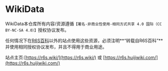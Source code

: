 # WikiData

WikiData本仓库所有内容/资源遵循`【署名-非商业性使用-相同方式共享 4.0 国际（CC BY-NC-SA 4.0）】`授权协议发布。

任何情况下在[R6S百科](https://r6s.huijiwiki.com/ "R6S百科")以外的站点使用这些资源，必须注明**“转载自R6S百科”**并使用相同授权协议发布，并且不得用于商业用途。

站点主页:[https://r6s.wiki/](https://r6s.wiki/) 或 [https://r6s.huijiwiki.com/](https://r6s.huijiwiki.com/)
